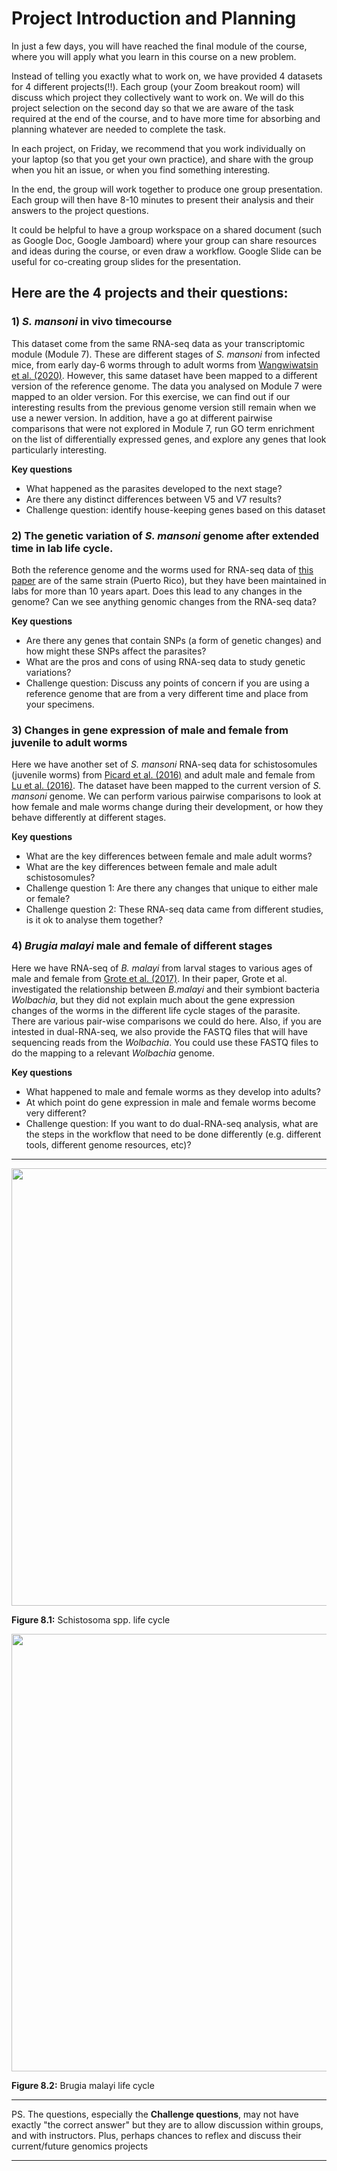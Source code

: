 # Project Introduction and Planning

In just a few days, you will have reached the final module of the course, where you will apply what you learn in this course on a new problem. 

Instead of telling you exactly what to work on, we have provided 4 datasets for 4 different projects(!!). Each group (your Zoom breakout room) will discuss which project they collectively want to work on. We will do this project selection on the second day so that we are aware of the task required at the end of the course, and to have more time for absorbing and planning whatever are needed to complete the task.

In each project, on Friday, we recommend that you work individually on your laptop (so that you get your own practice), and share with the group when you hit an issue, or when you find something interesting. 

In the end, the group will work together to produce one group presentation. Each group will then have 8-10 minutes to present their analysis and their answers to the project questions. 

It could be helpful to have a group workspace on a shared document (such as Google Doc, Google Jamboard) where your group can share resources and ideas during the course, or even draw a workflow. Google Slide can be useful for co-creating group slides for the presentation.

## Here are the 4 projects and their questions:

### 1)	_S. mansoni_ in vivo timecourse
This dataset come from the same RNA-seq data as your transcriptomic module (Module 7). These are different stages of _S. mansoni_ from infected mice, from early day-6 worms through to adult worms from [Wangwiwatsin et al. (2020)](https://journals.plos.org/plosntds/article/authors?id=10.1371/journal.pntd.0007743). However, this same dataset have been mapped to a different version of the reference genome. The data you analysed on Module 7 were mapped to an older version. For this exercise, we can find out if our interesting results from the previous genome version still remain when we use a newer version. In addition, have a go at different pairwise comparisons that were not explored in Module 7, run GO term enrichment on the list of differentially expressed genes, and explore any genes that look particularly interesting.

**Key questions**
-	What happened as the parasites developed to the next stage?
-	Are there any distinct differences between V5 and V7 results?
-	Challenge question: identify house-keeping genes based on this dataset

### 2)	The genetic variation of _S. mansoni_ genome after extended time in lab life cycle. 
Both the reference genome and the worms used for RNA-seq data of [this paper](https://journals.plos.org/plosntds/article/authors?id=10.1371/journal.pntd.0007743) are of the same strain (Puerto Rico), but they have been maintained in labs for more than 10 years apart. Does this lead to any changes in the genome? Can we see anything genomic changes from the RNA-seq data? 

**Key questions**
-	Are there any genes that contain SNPs (a form of genetic changes) and how might these SNPs affect the parasites?
-	What are the pros and cons of using RNA-seq data to study genetic variations?
-	Challenge question: Discuss any points of concern if you are using a reference genome that are from a very different time and place from your specimens. 

### 3)	Changes in gene expression of male and female from juvenile to adult worms
Here we have another set of _S. mansoni_ RNA-seq data for schistosomules (juvenile worms) from [Picard et al. (2016)](https://www.ncbi.nlm.nih.gov/pmc/articles/PMC5038963/) and adult male and female from [Lu et al. (2016)](https://www.nature.com/articles/srep31150). The dataset have been mapped to the current version of _S. mansoni_ genome. We can perform various pairwise comparisons to look at how female and male worms change during their development, or how they behave differently at different stages. 

**Key questions**
-	What are the key differences between female and male adult worms?
-	What are the key differences between female and male adult schistosomules?
-	Challenge question 1: Are there any changes that unique to either male or female?
-	Challenge question 2: These RNA-seq data came from different studies, is it ok to analyse them together? 

### 4) _Brugia malayi_ male and female of different stages 
Here we have RNA-seq of _B. malayi_ from larval stages to various ages of male and female from [Grote et al. (2017)](https://journals.plos.org/plosntds/article?id=10.1371/journal.pntd.0005357). In their paper, Grote et al. investigated the relationship between _B.malayi_ and their symbiont bacteria _Wolbachia_, but they did not explain much about the gene expression changes of the worms in the different life cycle stages of the parasite. There are various pair-wise comparisons we could do here. Also, if you are intested in dual-RNA-seq, we also provide the FASTQ files that will have sequencing reads from the _Wolbachia_. You could use these FASTQ files to do the mapping to a relevant _Wolbachia_ genome.

**Key questions**
-	What happened to male and female worms as they develop into adults?
-	At which point do gene expression in male and female worms become very different?
-	Challenge question: If you want to do dual-RNA-seq analysis, what are the steps in the workflow that need to be done differently (e.g. different tools, different genome resources, etc)? 

---

<img src="https://www.cdc.gov/dpdx/schistosomiasis/modules/Schistomes_LifeCycle_lg.jpg" width="700">

**Figure 8.1:** Schistosoma spp. life cycle


<img src="https://www.cdc.gov/parasites/images/lymphaticfilariasis/B_malayi_LifeCycle.gif" width="700">

**Figure 8.2:** Brugia malayi life cycle

---

PS.  The questions, especially the **Challenge questions**, may not have exactly "the correct answer" but they are to allow discussion within groups, and with instructors. Plus, perhaps chances to reflex and discuss their current/future genomics projects

---
